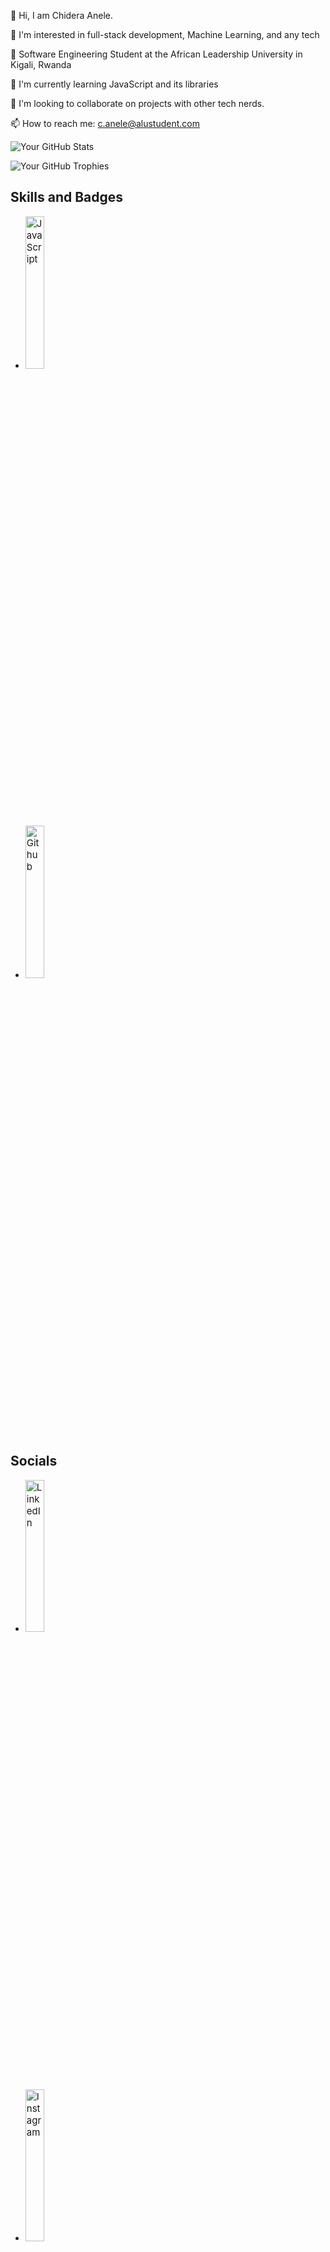 👋 Hi, I am Chidera Anele. 

👀 I'm interested in full-stack development, Machine Learning, and any tech 

🌱 Software Engineering Student at the  African Leadership University in Kigali, Rwanda

🌱 I'm currently learning JavaScript and its libraries

💞️ I'm looking to collaborate on projects with other tech nerds.

📫 How to reach me: c.anele@alustudent.com

![Your GitHub Stats](https://github-readme-stats.vercel.app/api?username=Chidera0001&show_icons=true&count_private=true&theme=dark)

<!-- GitHub Trophies -->
![Your GitHub Trophies](https://github-profile-trophy.vercel.app/?username=Chidera0001&theme=dark)

<!-- Skills and Badges -->
## Skills and Badges
- <a href="https://github.com/JavaScript">
    <img src="https://img.shields.io/badge/JavaScript-black?style=for-the-badge&logo=javascript" alt="JavaScript" style="width: 25%; height: auto; font-size: 15px;">
  </a>
- <a href="https://github.com/Chidera0001">
    <img src="https://img.shields.io/github/followers/Chidera0001?style=social&labelColor=black" alt="Github" style="width: 25%; height: auto; font-size: 15px;">
  </a>

## Socials
- <a href="https://www.linkedin.com/in/chidera-anele/">
    <img src="https://img.shields.io/badge/LinkedIn-blue?style=for-the-badge&logo=linkedin" alt="LinkedIn" style="width: 25%; height: auto; font-size: 15px;">
  </a>
- <a href="https://www.instagram.com/chidera.anele/">
    <img src="https://img.shields.io/badge/Instagram-black?style=for-the-badge&logo=instagram" alt="Instagram" style="width: 25%; height: auto; font-size: 15px;">
  </a>
  
<!-- Skills -->
## Skills
### Programming Languages
- <a href="https://github.com/JavaScript">
    <img src="https://img.shields.io/badge/JavaScript-black?style=for-the-badge&logo=javascript" alt="JavaScript" style="width: 25%; height: auto; font-size: 15px;">
  </a>
- <a href="https://github.com/your-Python-repo">
    <img src="https://img.shields.io/badge/Python-black?style=for-the-badge&logo=python" alt="Python" style="width: 25%; height: auto; font-size: 15px;">
  </a>

### Web Technologies
- <a href="https://github.com/your-HTML-repo">
    <img src="https://img.shields.io/badge/HTML5-black?style=for-the-badge&logo=html5" alt="HTML" style="width: 25%; height: auto; font-size: 15px;">
  </a>
- <a href="https://github.com/your-CSS-repo">
    <img src="https://img.shields.io/badge/CSS3-black?style=for-the-badge&logo=css3" alt="CSS" style="width: 25%; height: auto; font-size: 15px;">
  </a>
- <a href="https://github.com/your-React-repo">
    <img src="https://img.shields.io/badge/React-black?style=for-the-badge&logo=react" alt="React" style="width: 25%; height: auto; font-size: 15px;">
  </a>
- <a href="https://github.com/your-Node.js-repo">
    <img src="https://img.shields.io/badge/Node.js-black?style=for-the-badge&logo=node.js" alt="Node.js" style="width: 25%; height: auto; font-size: 15px;">
  </a>
- <a href="https://github.com/your-VSCode-repo">
    <img src="https://img.shields.io/badge/VSCode-black?style=for-the-badge&logo=visual-studio-code" alt="VSCode" style="width: 25%; height: auto; font-size: 15px;">
  </a>

<!-- Top Repositories -->
## Top Repositories
[![Repo 1](https://github-readme-stats.vercel.app/api/pin/?username=Chidera0001&repo=JavaScript&show_owner=true&theme=dark)](https://github.com/Chidera0001/JavaScript)
[![Repo 2](https://github-readme-stats.vercel.app/api/pin/?username=Chidera0001&repo=alu-back-end&show_owner=true&theme=dark)](https://github.com/Chidera0001/alu-back-end)
...

<!-- Contributions -->
## Contributions
![Your Contribution Graph](https://github-readme-streak-stats.herokuapp.com/?user=Chidera0001&theme=dark)

